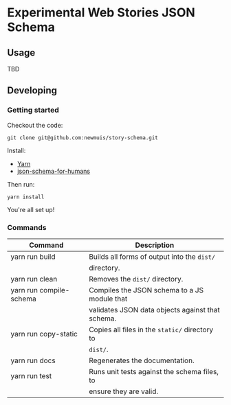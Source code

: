 # Experimental Web Stories JSON Schema

## Usage

TBD

## Developing

### Getting started

Checkout the code:

```
git clone git@github.com:newmuis/story-schema.git
```

Install:

- [Yarn][1]
- [json-schema-for-humans][2]

Then run:

```
yarn install
```

You're all set up!

### Commands

| Command                 | Description                                        |
| ----------------------- | -------------------------------------------------- |
| yarn run build          | Builds all forms of output into the `dist/`        |
|                         | directory.                                         |
| yarn run clean          | Removes the `dist/` directory.                     |
| yarn run compile-schema | Compiles the JSON schema to a JS module that       |
|                         | validates JSON data objects against that schema.   |
| yarn run copy-static    | Copies all files in the `static/` directory to     |
|                         | `dist/`.                                           |
| yarn run docs           | Regenerates the documentation.                     |
| yarn run test           | Runs unit tests against the schema files, to       |
|                         | ensure they are valid.                             |

[1]: https://classic.yarnpkg.com/lang/en/docs/install/
[2]: https://coveooss.github.io/json-schema-for-humans/#/?id=installation
